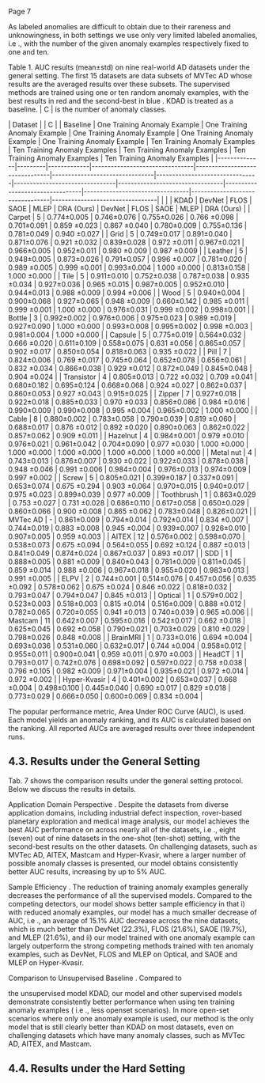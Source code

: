 Page 7

As labeled anomalies are difficult to obtain due to their rareness and unknowingness, in both settings we use only very limited labeled anomalies, i.e ., with the number of the given anomaly examples respectively fixed to one and ten.

Table 1. AUC results (mean±std) on nine real-world AD datasets under the general setting. The first 15 datasets are data subsets of MVTec AD whose results are the averaged results over these subsets. The supervised methods are trained using one or ten random anomaly examples, with the best results in red and the second-best in blue . KDAD is treated as a baseline. | C | is the number of anomaly classes.

| Dataset      | | C |   | Baseline    | One Training Anomaly Example   | One Training Anomaly Example   | One Training Anomaly Example   | One Training Anomaly Example   | One Training Anomaly Example   | Ten Training Anomaly Examples   | Ten Training Anomaly Examples   | Ten Training Anomaly Examples   | Ten Training Anomaly Examples   | Ten Training Anomaly Examples   |
|--------------|---------|-------------|--------------------------------|--------------------------------|--------------------------------|--------------------------------|--------------------------------|---------------------------------|---------------------------------|---------------------------------|---------------------------------|---------------------------------|
|              |         | KDAD        | DevNet                         | FLOS                           | SAOE                           | MLEP                           | DRA (Ours)                     | DevNet                          | FLOS                            | SAOE                            | MLEP                            | DRA (Ours)                      |
| Carpet       | 5       | 0.774±0.005 | 0.746±0.076                    | 0.755±0.026                    | 0.766 ±0.098                   | 0.701±0.091                    | 0.859 ±0.023                   | 0.867 ±0.040                    | 0.780±0.009                     | 0.755±0.136                     | 0.781±0.049                     | 0.940 ±0.027                    |
| Grid         | 5       | 0.749±0.017 | 0.891±0.040                    | 0.871±0.076                    | 0.921 ±0.032                   | 0.839±0.028                    | 0.972 ±0.011                   | 0.967±0.021                     | 0.966±0.005                     | 0.952±0.011                     | 0.980 ±0.009                    | 0.987 ±0.009                    |
| Leather      | 5       | 0.948±0.005 | 0.873±0.026                    | 0.791±0.057                    | 0.996 ±0.007                   | 0.781±0.020                    | 0.989 ±0.005                   | 0.999 ±0.001                    | 0.993±0.004                     | 1.000 ±0.000                    | 0.813±0.158                     | 1.000 ±0.000                    |
| Tile         | 5       | 0.911±0.010 | 0.752±0.038                    | 0.787±0.038                    | 0.935 ±0.034                   | 0.927±0.036                    | 0.965 ±0.015                   | 0.987±0.005                     | 0.952±0.010                     | 0.944±0.013                     | 0.988 ±0.009                    | 0.994 ±0.006                    |
| Wood         | 5       | 0.940±0.004 | 0.900±0.068                    | 0.927±0.065                    | 0.948 ±0.009                   | 0.660±0.142                    | 0.985 ±0.011                   | 0.999 ±0.001                    | 1.000 ±0.000                    | 0.976±0.031                     | 0.999 ±0.002                    | 0.998±0.001                     |
| Bottle       | 3       | 0.992±0.002 | 0.976±0.006                    | 0.975±0.023                    | 0.989 ±0.019                   | 0.927±0.090                    | 1.000 ±0.000                   | 0.993±0.008                     | 0.995±0.002                     | 0.998 ±0.003                    | 0.981±0.004                     | 1.000 ±0.000                    |
| Capsule      | 5       | 0.775±0.019 | 0.564±0.032                    | 0.666 ±0.020                   | 0.611±0.109                    | 0.558±0.075                    | 0.631 ±0.056                   | 0.865±0.057                     | 0.902 ±0.017                    | 0.850±0.054                     | 0.818±0.063                     | 0.935 ±0.022                    |
| Pill         | 7       | 0.824±0.006 | 0.769 ±0.017                   | 0.745±0.064                    | 0.652±0.078                    | 0.656±0.061                    | 0.832 ±0.034                   | 0.866±0.038                     | 0.929 ±0.012                    | 0.872±0.049                     | 0.845±0.048                     | 0.904 ±0.024                    |
| Transistor   | 4       | 0.805±0.013 | 0.722 ±0.032                   | 0.709 ±0.041                   | 0.680±0.182                    | 0.695±0.124                    | 0.668±0.068                    | 0.924 ±0.027                    | 0.862±0.037                     | 0.860±0.053                     | 0.927 ±0.043                    | 0.915±0.025                     |
| Zipper       | 7       | 0.927±0.018 | 0.922±0.018                    | 0.885±0.033                    | 0.970 ±0.033                   | 0.856±0.086                    | 0.984 ±0.016                   | 0.990±0.009                     | 0.990±0.008                     | 0.995 ±0.004                    | 0.965±0.002                     | 1.000 ±0.000                    |
| Cable        | 8       | 0.880±0.002 | 0.783±0.058                    | 0.790±0.039                    | 0.819 ±0.060                   | 0.688±0.017                    | 0.876 ±0.012                   | 0.892 ±0.020                    | 0.890±0.063                     | 0.862±0.022                     | 0.857±0.062                     | 0.909 ±0.011                    |
| Hazelnut     | 4       | 0.984±0.001 | 0.979 ±0.010                   | 0.976±0.021                    | 0.961±0.042                    | 0.704±0.090                    | 0.977 ±0.030                   | 1.000 ±0.000                    | 1.000 ±0.000                    | 1.000 ±0.000                    | 1.000 ±0.000                    | 1.000 ±0.000                    |
| Metal nut    | 4       | 0.743±0.013 | 0.876±0.007                    | 0.930 ±0.022                   | 0.922±0.033                    | 0.878±0.038                    | 0.948 ±0.046                   | 0.991 ±0.006                    | 0.984±0.004                     | 0.976±0.013                     | 0.974±0.009                     | 0.997 ±0.002                    |
| Screw        | 5       | 0.805±0.021 | 0.399±0.187                    | 0.337±0.091                    | 0.653±0.074                    | 0.675 ±0.294                   | 0.903 ±0.064                   | 0.970±0.015                     | 0.940±0.017                     | 0.975 ±0.023                    | 0.899±0.039                     | 0.977 ±0.009                    |
| Toothbrush   | 1       | 0.863±0.029 | 0.753 ±0.027                   | 0.731 ±0.028                   | 0.686±0.110                    | 0.617±0.058                    | 0.650±0.029                    | 0.860±0.066                     | 0.900 ±0.008                    | 0.865 ±0.062                    | 0.783±0.048                     | 0.826±0.021                     |
| MVTec AD     | -       | 0.861±0.009 | 0.794±0.014                    | 0.792±0.014                    | 0.834 ±0.007                   | 0.744±0.019                    | 0.883 ±0.008                   | 0.945 ±0.004                    | 0.939±0.007                     | 0.926±0.010                     | 0.907±0.005                     | 0.959 ±0.003                    |
| AITEX        | 12      | 0.576±0.002 | 0.598±0.070                    | 0.538±0.073                    | 0.675 ±0.094                   | 0.564±0.055                    | 0.692 ±0.124                   | 0.887 ±0.013                    | 0.841±0.049                     | 0.874±0.024                     | 0.867±0.037                     | 0.893 ±0.017                    |
| SDD          | 1       | 0.888±0.005 | 0.881 ±0.009                   | 0.840±0.043                    | 0.781±0.009                    | 0.811±0.045                    | 0.859 ±0.014                   | 0.988 ±0.006                    | 0.967±0.018                     | 0.955±0.020                     | 0.983±0.013                     | 0.991 ±0.005                    |
| ELPV         | 2       | 0.744±0.001 | 0.514±0.076                    | 0.457±0.056                    | 0.635 ±0.092                   | 0.578±0.062                    | 0.675 ±0.024                   | 0.846 ±0.022                    | 0.818±0.032                     | 0.793±0.047                     | 0.794±0.047                     | 0.845 ±0.013                    |
| Optical      | 1       | 0.579±0.002 | 0.523±0.003                    | 0.518±0.003                    | 0.815 ±0.014                   | 0.516±0.009                    | 0.888 ±0.012                   | 0.782±0.065                     | 0.720±0.055                     | 0.941 ±0.013                    | 0.740±0.039                     | 0.965 ±0.006                    |
| Mastcam      | 11      | 0.642±0.007 | 0.595±0.016                    | 0.542±0.017                    | 0.662 ±0.018                   | 0.625±0.045                    | 0.692 ±0.058                   | 0.790±0.021                     | 0.703±0.029                     | 0.810 ±0.029                    | 0.798±0.026                     | 0.848 ±0.008                    |
| BrainMRI     | 1       | 0.733±0.016 | 0.694 ±0.004                   | 0.693±0.036                    | 0.531±0.060                    | 0.632±0.017                    | 0.744 ±0.004                   | 0.958±0.012                     | 0.955±0.011                     | 0.900±0.041                     | 0.959 ±0.011                    | 0.970 ±0.003                    |
| HeadCT       | 1       | 0.793±0.017 | 0.742±0.076                    | 0.698±0.092                    | 0.597±0.022                    | 0.758 ±0.038                   | 0.796 ±0.105                   | 0.982 ±0.009                    | 0.971±0.004                     | 0.935±0.021                     | 0.972 ±0.014                    | 0.972 ±0.002                    |
| Hyper-Kvasir | 4       | 0.401±0.002 | 0.653±0.037                    | 0.668 ±0.004                   | 0.498±0.100                    | 0.445±0.040                    | 0.690 ±0.017                   | 0.829 ±0.018                    | 0.773±0.029                     | 0.666±0.050                     | 0.600±0.069                     | 0.834 ±0.004                    |

The popular performance metric, Area Under ROC Curve (AUC), is used. Each model yields an anomaly ranking, and its AUC is calculated based on the ranking. All reported AUCs are averaged results over three independent runs.

## 4.3. Results under the General Setting

Tab. 7 shows the comparison results under the general setting protocol. Below we discuss the results in details.

Application Domain Perspective . Despite the datasets from diverse application domains, including industrial defect inspection, rover-based planetary exploration and medical image analysis, our model achieves the best AUC performance on across nearly all of the datasets, i.e ., eight (seven) out of nine datasets in the one-shot (ten-shot) setting, with the second-best results on the other datasets. On challenging datasets, such as MVTec AD, AITEX, Mastcam and Hyper-Kvasir, where a larger number of possible anomaly classes is presented, our model obtains consistently better AUC results, increasing by up to 5% AUC.

Sample Efficiency . The reduction of training anomaly examples generally decreases the performance of all the supervised models. Compared to the competing detectors, our model shows better sample efficiency in that i) with reduced anomaly examples, our model has a much smaller decrease of AUC, i.e ., an average of 15.1% AUC decrease across the nine datasets, which is much better than DevNet (22.3%), FLOS (21.6%), SAOE (19.7%), and MLEP (21.6%), and ii) our model trained with one anomaly example can largely outperform the strong competing methods trained with ten anomaly examples, such as DevNet, FLOS and MLEP on Optical, and SAOE and MLEP on Hyper-Kvasir.

Comparison to Unsupervised Baseline . Compared to

the unsupervised model KDAD, our model and other supervised models demonstrate consistently better performance when using ten training anomaly examples ( i.e ., less openset scenarios). In more open-set scenarios where only one anomaly example is used, our method is the only model that is still clearly better than KDAD on most datasets, even on challenging datasets which have many anomaly classes, such as MVTec AD, AITEX, and Mastcam.

## 4.4. Results under the Hard Setting